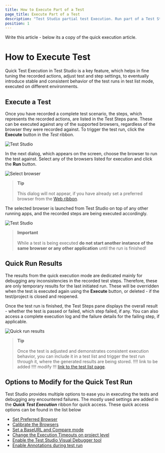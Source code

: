 ```yaml
---
title: How to Execute Part of a Test
page_title: Execute Part of a Test
description: "Test Studio partial test Execution. Run part of a Test Studio test. Execute certain steps of the test."
position: 1
---
```



Write this article - below its a copy of the quick execution article. 


# How to Execute Test

Quick Test Execution in Test Studio is a key feature, which helps in fine tuning the recorded actions, adjust test and step settings, to eventually introduce stable and consistent behavior of the test runs in test list mode, executed on different environments.

## Execute a Test

Once you have recorded a complete test scenario, the steps, which represents the recorded actions, are listed in the Test Steps pane. These can be executed against any of the supported browsers, regardless of the browser they were recorded against. To trigger the test run, click the **Execute** button in the _Test_ ribbon.

![Test Studio][1]

In the next dialog, which appears on the screen, choose the browser to run the test against. Select any of the browsers listed for execution and click the __Run__ button.

![Select browser][2]

> __Tip__
> <br>
> <br>
> This dialog will not appear, if you have already set a preferred browser from the <a href="/automated-tests/test-execution/quick-run-browsers#preferred-browsern" target="_blank">Web ribbon</a>.

The selected browser is launched from Test Studio on top of any other running apps, and the recorded steps are being executed accordingly.

![Test Studio][4]

> __Important__
> <br>
> <br>
> While a test is being executed **do not start another instance of the same browser or any other application** until the run is finished!

## Quick Run Results

The results from the quick execution mode are dedicated mainly for debugging any inconsistencies in the recorded test steps. Therefore, these are only temporary results for the last initiated run. These will be overridden when the test is executed again using the __Execute__ button, or deleted - if the test/project is closed and reopened.

Once the test run is finished, the Test Steps pane displays the overall result - whether the test is passed or failed, which step failed, if any. You can also access a complete execution log and the failure details for the failing step, if applicable.

![Quick run results][3]

> __Tip__
> <br>
> <br>
> Once the test is adjusted and demonstrates consistent execution behavior, you can include it in a test list and trigger the test run through it, where the generated results are being stored. !!!! link to be added !!!! modify !!!  <a href="/automated-tests/test-execution/quick-run-browsers#preferred-browser" target="_blank">link to the test list page</a>.

## Options to Modify for the Quick Test Run

Test Studio provides multiple options to ease you in executing the tests and debugging any encountered failures. The mostly used settings are added in the ___Quick Test Execution___ ribbon for quick access. These quick access options can be found in the list below

- <a href="/automated-tests/test-execution/quick-run-browsers" target="_blank">Set Preferred Browser</a>
- <a href="/automated-tests/test-execution/quick-run-browsers#calibrate-browsers" target="_blank">Calibrate the Browsers</a>
- <a href="/automated-tests/test-execution/quick-run-baseurl" target="_blank">Set a BaseURL and Compare mode</a>
- <a href="/automated-tests/test-execution/quick-run-timeouts" target="_blank">Change the Execution Timeouts on project level</a>
- <a href="/automated-tests/test-execution/quick-run-visual-debugger" target="_blank">Enable the Test Studio Visual Debugger tool</a>
- <a href="/automated-tests/test-execution/quick-run-annotations" target="_blank">Enable Annotations during test run</a>

[1]: /img/automated-tests/test-execution/quick-execution/fig1.png
[2]: /img/automated-tests/test-execution/quick-execution/fig2.png
[3]: /img/automated-tests/test-execution/quick-execution/fig3.png
[4]: /img/automated-tests/test-execution/quick-execution/execute-test.gif